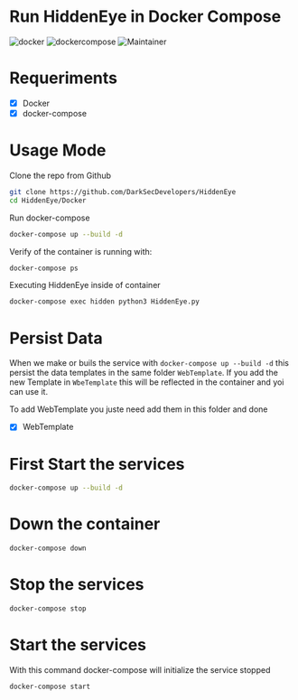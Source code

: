 # Run HiddenEye in Docker Compose

![docker](https://img.shields.io/badge/Docker-v19.03.12-blue?style=plastic&logo=docker)
![dockercompose](https://img.shields.io/badge/Docker_Compose-v1.25.4-orange?style=plastic&logo=docker)
![Maintainer](https://img.shields.io/badge/Maintainer-Equinockx-success?style=plastic&logo=terraform)

# Requeriments

- [X] Docker
- [X] docker-compose

# Usage Mode

Clone the repo from Github
```bash
git clone https://github.com/DarkSecDevelopers/HiddenEye
cd HiddenEye/Docker
```

Run docker-compose

```bash
docker-compose up --build -d
```
Verify of the container is running with:

```bash
docker-compose ps
```

Executing HiddenEye inside of container

```bash
docker-compose exec hidden python3 HiddenEye.py
```

# Persist Data

When we make or buils the service with `docker-compose up --build -d` this persist the data templates in the same folder `WebTemplate`.
If you add the new Template in `WbeTemplate` this will be reflected in the container and yoi can use it.

To add WebTemplate you juste need add them in this folder and done
- [X] WebTemplate

# First Start the services

```bash
docker-compose up --build -d
```
# Down the container
```bash
docker-compose down
```
# Stop the services

```bash
docker-compose stop
```
# Start the services

With this command docker-compose will initialize the service stopped

```bash
docker-compose start
```



